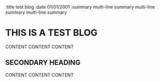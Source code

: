 <meta>
:title
test blog
:date
01/01/2001
:summary
multi-line summary
multi-line summary
multi-line summary
</meta>

# THIS IS A TEST BLOG 
CONTENT CONTENT CONTENT

## SECONDARY HEADING 
CONTENT CONTENT CONTENT
